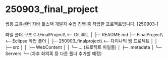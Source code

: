 # 250903_final_project
쌍용 교육센터 자바 풀스택 개발자 수업 진행 중 작업한 프로젝트입니다. [250903-]

파일 폴더 구조
C:\FinalProject\           <-- Git 루트
│ ├─ README.md
├─ FinalProject\           <-- Eclipse 작업 폴더
│ ├─ 250903_finalproject\  <-- 다이나믹 웹 프로젝트
│ │ ├─ src
│ │ ├─ WebContent
│ │ └─ ... (프로젝트 파일들)
│ ├─ .metadata
│ └─ Servers
└─ (차후 회의록 등 다른 폴더 추가할 예정)
